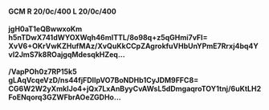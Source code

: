 #### GCM R 20/0c/400 L 20/0c/400
**jgH0aT1eQBwwxoKm**<br/>**h5nTDwX741dWYOXWqh46mITTL/8o98q+z5qGHmi7vFI=**<br/>**XvV6+OKrVwKZHufMAz/XvQuKkCCpZAgrokfuVHbUnYPmE7Rrxj4bq4YvI2JmS7k8ROajgqMdesqkHZeq...**<br/><br/>
**/VapPOh0z7RP15k5**<br/>**gLAqVcqeVzD/ns44fjFDIIpVO7BoNDHb1CyJDM9FFC8=**<br/>**CG6W2W2yXmkIJo4+jQx7LxAnByyCvAWsL5dDmgaqroTOY1tnj/6uKtLH2FoENqorq3GZWFbrAOeZGDHo...**
